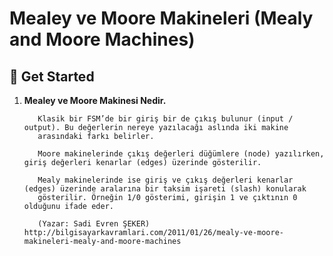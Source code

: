 # Mealey ve Moore Makineleri (Mealy and Moore Machines)
## 🚀 Get Started

1. **Mealey ve Moore Makinesi Nedir.**

   ```
      Klasik bir FSM’de bir giriş bir de çıkış bulunur (input / output). Bu değerlerin nereye yazılacağı aslında iki makine 
      arasındaki farkı belirler.
      
      Moore makinelerinde çıkış değerleri düğümlere (node) yazılırken, giriş değerleri kenarlar (edges) üzerinde gösterilir.
      
      Mealy makinelerinde ise giriş ve çıkış değerleri kenarlar (edges) üzerinde aralarına bir taksim işareti (slash) konularak
      gösterilir. Örneğin 1/0 gösterimi, girişin 1 ve çıktının 0 olduğunu ifade eder.
      
      (Yazar: Sadi Evren ŞEKER) http://bilgisayarkavramlari.com/2011/01/26/mealy-ve-moore-makineleri-mealy-and-moore-machines 
   ```
